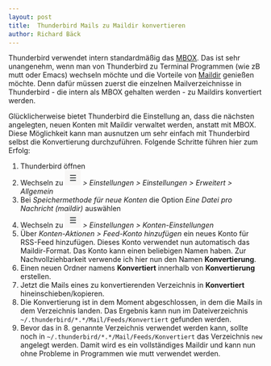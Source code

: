 ```yaml
---
layout: post
title:  Thunderbird Mails zu Maildir konvertieren
author: Richard Bäck
---
```


Thunderbird verwendet intern standardmäßig das [MBOX](https://de.wikipedia.org/wiki/Mbox). Das ist sehr unangenehm, wenn man von Thunderbird zu Terminal Programmen (wie zB mutt oder Emacs) wechseln möchte und die Vorteile von [Maildir](https://de.wikipedia.org/wiki/Maildir) genießen möchte. Denn dafür müssen zuerst die einzelnen Mailverzeichnisse in Thunderbird - die intern als MBOX gehalten werden - zu Maildirs konvertiert werden.

Glücklicherweise bietet Thunderbird die Einstellung an, dass die nächsten angelegten, neuen Konten mit Maildir verwaltet werden, anstatt mit MBOX. Diese Möglichkeit kann man ausnutzen um sehr einfach mit Thunderbird selbst die Konvertierung durchzuführen. Folgende Schritte führen hier zum Erfolg:

1. Thunderbird öffnen
2. Wechseln zu *![Optionen](/assets/thunderbird_optionen.jpg) > Einstellungen > Einstellungen > Erweitert > Allgemein*
3. Bei *Speichermethode für neue Konten* die Option *Eine Datei pro Nachricht (maildir)* auswählen
4. Wechseln zu *![Optionen](/assets/thunderbird_optionen.jpg) > Einstellungen > Konten-Einstellungen*
5. Über *Konten-Aktionen > Feed-Konto hinzufügen* ein neues Konto für RSS-Feed hinzufügen. Dieses Konto verwendet nun automatisch das Maildir-Format. Das Konto kann einen beliebigen Namen haben. Zur Nachvollziehbarkeit verwende ich hier nun den Namen **Konvertierung**.
6. Einen neuen Ordner namens **Konvertiert** innerhalb von **Konvertierung** erstellen.
7. Jetzt die Mails eines zu konvertierenden Verzeichnis in **Konvertiert** hineinschieben/kopieren.
8. Die Konvertierung ist in dem Moment abgeschlossen, in dem die Mails in dem Verzeichnis landen. Das Ergebnis kann nun im Dateiverzeichnis `~/.thunderbird/*.*/Mail/Feeds/Konvertiert` gefunden werden.
9. Bevor das in 8. genannte Verzeichnis verwendet werden kann, sollte noch in `~/.thunderbird/*.*/Mail/Feeds/Konvertiert` das Verzeichnis `new` angelegt werden. Damit wird es ein vollständiges Maildir und kann nun ohne Probleme in Programmen wie mutt verwendet werden.


